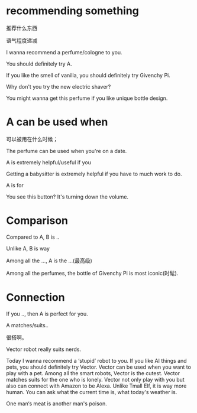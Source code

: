 # recommending something 

推荐什么东西

语气程度递减

I wanna recommend a perfume/cologne to you.

You should definitely try A.

If you like the smell of vanilla, you should definitely try Givenchy Pi.

Why don't you try the new electric shaver?

You might wanna get this perfume if you like unique bottle design.

# A can be used when

可以被用在什么时候； 

The perfume can be used when you're on a date.

A is extremely helpful/useful if you 

Getting a babysitter is extremely helpful if you have to much work to do.

 A is for

You see this button? It's turning down the volume.

# Comparison

Compared to A, B is ..

Unlike A, B is way

Among all the ..., A is the ...(最高级)

Among all the perfumes, the bottle  of Givenchy Pi is most iconic(时髦).

# Connection

If you .., then A is perfect for you.

A matches/suits..

很搭啊。

Vector robot really suits nerds. 

Today I wanna recommend a ‘stupid’ robot to you. If you like AI things and pets, you should definitely try Vector. Vector can be used when you want to play with a pet. Among all the smart robots, Vector is the cutest. Vector matches suits for the one who is lonely. Vector not only play with you but also can connect with Amazon to be  Alexa. Unlike Tmall Elf, it is way more human. You can ask what the current time is, what today's weather is. 

 One man‘s meat is another man's poison.




